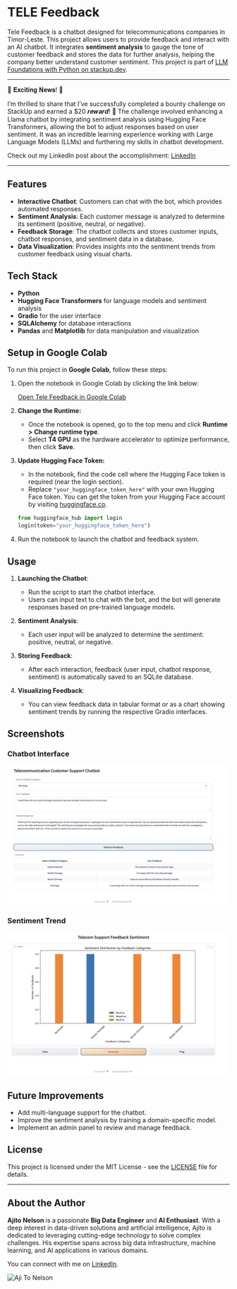 # TELE Feedback

Tele Feedback is a chatbot designed for telecommunications companies in Timor-Leste. This project allows users to provide feedback and interact with an AI chatbot. It integrates **sentiment analysis** to gauge the tone of customer feedback and stores the data for further analysis, helping the company better understand customer sentiment. This project is part of [LLM Foundations with Python on stackup.dev](https://earn.stackup.dev/campaigns/llm-foundations-with-python-2162).

---

🎉 𝐄𝐱𝐜𝐢𝐭𝐢𝐧𝐠 𝐍𝐞𝐰𝐬! 🎉

I’m thrilled to share that I’ve successfully completed a bounty challenge on StackUp and earned a $20 𝒓𝒆𝒘𝒂𝒓𝒅! 💸 The challenge involved enhancing a Llama chatbot by integrating sentiment analysis using Hugging Face Transformers, allowing the bot to adjust responses based on user sentiment. It was an incredible learning experience working with Large Language Models (LLMs) and furthering my skills in chatbot development.

Check out my LinkedIn post about the accomplishment: [LinkedIn](https://www.linkedin.com/posts/ajitonelson_ai-chatbots-llms-activity-7249259914362019840-2-T-?utm_source=share&utm_medium=member_desktop)

---

## Features

- **Interactive Chatbot**: Customers can chat with the bot, which provides automated responses.
- **Sentiment Analysis**: Each customer message is analyzed to determine its sentiment (positive, neutral, or negative).
- **Feedback Storage**: The chatbot collects and stores customer inputs, chatbot responses, and sentiment data in a database.
- **Data Visualization**: Provides insights into the sentiment trends from customer feedback using visual charts.

## Tech Stack

- **Python**
- **Hugging Face Transformers** for language models and sentiment analysis
- **Gradio** for the user interface
- **SQLAlchemy** for database interactions
- **Pandas** and **Matplotlib** for data manipulation and visualization

## Setup in Google Colab

To run this project in **Google Colab**, follow these steps:

1. Open the notebook in Google Colab by clicking the link below:

   [Open Tele Feedback in Google Colab](https://colab.research.google.com/github/ajitonelsonn/TELE_Feedback/blob/main/Llama_Chatbot_with_Sentiment_Analysis_Integration_TL.ipynb)

2. **Change the Runtime:**

   - Once the notebook is opened, go to the top menu and click **Runtime > Change runtime type**.
   - Select **T4 GPU** as the hardware accelerator to optimize performance, then click **Save**.

3. **Update Hugging Face Token:**

   - In the notebook, find the code cell where the Hugging Face token is required (near the login section).
   - Replace `"your_huggingface_token_here"` with your own Hugging Face token. You can get the token from your Hugging Face account by visiting [huggingface.co](https://huggingface.co/).

   ```python
   from huggingface_hub import login
   login(token="your_huggingface_token_here")
   ```

4. Run the notebook to launch the chatbot and feedback system.

## Usage

1. **Launching the Chatbot**:

   - Run the script to start the chatbot interface.
   - Users can input text to chat with the bot, and the bot will generate responses based on pre-trained language models.

2. **Sentiment Analysis**:

   - Each user input will be analyzed to determine the sentiment: positive, neutral, or negative.

3. **Storing Feedback**:

   - After each interaction, feedback (user input, chatbot response, sentiment) is automatically saved to an SQLite database.

4. **Visualizing Feedback**:

   - You can view feedback data in tabular format or as a chart showing sentiment trends by running the respective Gradio interfaces.

## Screenshots

### Chatbot Interface

![Chatbot](./screenshots/chatbot.png)

### Sentiment Trend

![Sentiment Trend](./screenshots/sentiment_trend.png)

## Future Improvements

- Add multi-language support for the chatbot.
- Improve the sentiment analysis by training a domain-specific model.
- Implement an admin panel to review and manage feedback.

## License

This project is licensed under the MIT License - see the [LICENSE](LICENSE) file for details.

---

## **About the Author**

**Ajito Nelson** is a passionate **Big Data Engineer** and **AI Enthusiast**. With a deep interest in data-driven solutions and artificial intelligence, Ajito is dedicated to leveraging cutting-edge technology to solve complex challenges. His expertise spans across big data infrastructure, machine learning, and AI applications in various domains.

You can connect with me on [LinkedIn](https://www.linkedin.com/in/ajitonelson/).

![Aji To Nelson](https://media.licdn.com/dms/image/v2/C5603AQENYxgypX_VSg/profile-displayphoto-shrink_800_800/profile-displayphoto-shrink_800_800/0/1659079610353?e=1732752000&v=beta&t=H5SDXNRWwwIviJ1lP8muSj9Xb2Aa0rCklbaZ0Hgjnf8)
